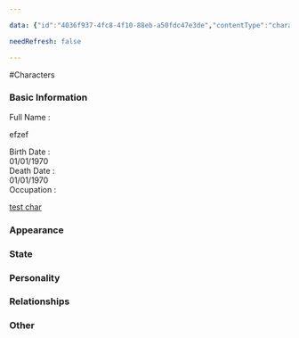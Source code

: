 ```yaml
---

data: {"id":"4036f937-4fc8-4f10-88eb-a50fdc47e3de","contentType":"characters","name":"charTest2","template":{"BasicInformation":{"type":"group","label":"Basic Information","fields":{"Image":{"type":"image","value":null},"FullName":{"type":"text","value":"<p>efzef</p>","required":true},"BirthDate":{"type":"date","value":"1970-01-01"},"DeathDate":{"type":"date","value":"1970-01-01"},"Occupation":{"type":"text","value":"<p>[[test char#3c710f93-f4bf-4b25-9683-150afd768aab]]</p>"},"Background":{"type":"textarea","value":null}}},"Appearance":{"type":"group","label":"Appearance","fields":{"Description":{"type":"textarea","value":null},"Accessories":{"type":"array:text","value":[]}}},"State":{"type":"group","label":"State","fields":{"CurrentStatus":{"type":"badges","value":[],"options":["Alive","Dead","Injured","Missing","Imprisoned","Unknown"]}}},"Personality":{"type":"group","label":"Personality","fields":{"GeneralTraits":{"type":"textarea","value":null},"Strengths":{"type":"array:text","value":[]},"Weaknesses":{"type":"array:text","value":[]}}},"Relationships":{"type":"group","label":"Relationships","fields":{"Family":{"type":"array:text","value":[]},"FriendsAndAllies":{"type":"array:text","value":[]},"EnemiesAndRivals":{"type":"array:text","value":[]},"RomanticInterests":{"type":"array:text","value":[]}}},"Other":{"type":"group","label":"Other","fields":{"AdditionalNotes":{"type":"textarea","value":null}}}}}

needRefresh: false

---
```


#Characters

<div class="section level-3"><h3 class="section-header">Basic Information</h3><div class="section-content"><div class="content-container"><div class="field-container field-type-text"><div class="field-label">Full Name : </div><div class="field-value text-value"><p>efzef</p></div></div><div class="field-container field-type-date"><div class="field-label">Birth Date : </div><div class="field-value date-value">01/01/1970</div></div><div class="field-container field-type-date"><div class="field-label">Death Date : </div><div class="field-value date-value">01/01/1970</div></div><div class="field-container field-type-text"><div class="field-label">Occupation : </div><div class="field-value text-value"><p><a data-href="test char" href="test char" data-id="3c710f93-f4bf-4b25-9683-150afd768aab" class="internal-link content-link" target="_blank" rel="noopener nofollow">test char</a></p></div></div></div></div></div><div class="section-separator"></div><div class="section level-3"><h3 class="section-header">Appearance</h3><div class="section-content"><div class="content-container"></div></div></div><div class="section-separator"></div><div class="section level-3"><h3 class="section-header">State</h3><div class="section-content"><div class="content-container"></div></div></div><div class="section-separator"></div><div class="section level-3"><h3 class="section-header">Personality</h3><div class="section-content"><div class="content-container"></div></div></div><div class="section-separator"></div><div class="section level-3"><h3 class="section-header">Relationships</h3><div class="section-content"><div class="content-container"></div></div></div><div class="section-separator"></div><div class="section level-3"><h3 class="section-header">Other</h3><div class="section-content"><div class="content-container"></div></div></div><div class="section-separator"></div>